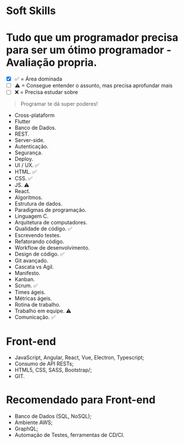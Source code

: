 # Soft Skills
# Tudo que um programador precisa para ser um ótimo programador - Avaliação propria.


- [X] ✅ = Área dominada
- [ ] ⚠ = Consegue entender o assunto, mas precisa aprofundar mais
- [ ] ❌ = Precisa estudar sobre

> Programar te dá super poderes!

- Cross-plataform
- Flutter
- Banco de Dados.
- REST.
- Server-side.
- Autenticação.
- Segurança.
- Deploy.
- UI / UX. ✅
- HTML. ✅
- CSS. ✅
- JS. ⚠
- React.
- Algoritmos.
- Estrutura de dados.
- Paradigmas de programação.
- Linguagem C.
- Arquitetura de computadores.
- Qualidade de código. ✅
- Escrevendo testes.
- Refatorando código.
- Workflow de desenvolvimento.
- Design de código. ✅
- Git avançado.
- Cascata vs Agil.
- Manifesto.
- Kanban.
- Scrum. ✅
- Times ágeis.
- Métricas ágeis.
- Rotina de trabalho.
- Trabalho em equipe. ⚠
- Comunicação. ✅

# Front-end

- JavaScript, Angular, React, Vue, Electron, Typescript; 
- Consumo de API RESTs; 
- HTML5, CSS, SASS, Bootstrap/; 
- GIT. 

# Recomendado para Front-end

- Banco de Dados (SQL, NoSQL); 
- Ambiente AWS; 
- GraphQL; 
- Automação de Testes, ferramentas de CD/CI.
